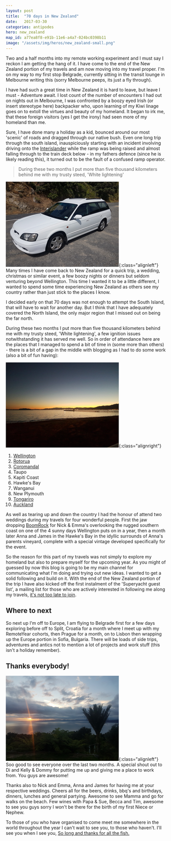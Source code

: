 ```yaml
---
layout: post
title:  "70 days in New Zealand"
date:   2017-03-30
categories: antipodes
hero: new_zealand
map_id: a77ea8f8-e91b-11e6-a4a7-024bc0398b11
image: "/assets/img/heros/new_zealand-small.png"
---  
```


Two and a half months into my remote working experiment and I must say I reckon I am getting the hang of it. I have come to the end of the New Zealand portion of my travels and am now moving into my travel proper. I'm on my way to my first stop Belgrade, currently sitting in the transit lounge in Melbourne writing this (sorry Melbourne peeps, its just a fly through).

I have had such a great time in New Zealand it is hard to leave, but leave I must - Adventure await. I lost count of the number of encounters I had out on nights out in Melbourne, I was confronted by a boozy eyed Irish (or insert stereotype here) backpacker who, upon learning of my Kiwi linage goes on to extoll the virtues and beauty of my homeland. It began to irk me, that these foreign visitors (yes I get the irony) had seen more of my homeland than me.

Sure, I have done many a holiday as a kid, bounced around our most 'scenic' of roads and dragged through our native bush. Even one long trip through the south island, inauspiciously starting with an incident involving driving onto the [Interislander](http://interislander.co.nz) while the ramp was being raised and almost falling through to the train deck below - in my fathers defence (since he is likely reading this), it turned out to be the fault of a confused ramp operator.

> During these two months I put more than five thousand kilometers behind me with my trusty steed, 'White lightening'

![My wheels](/assets/img/heros/coromandal-small.png){:class="alignleft"} Many times I have come back to New Zealand for a quick trip, a wedding, christmas or similar event, a few boozy nights or dinners but seldom venturing beyond Wellington. This time I wanted it to be a little different, I wanted to spend some time experiencing New Zealand as others see my country rather than just stick to the places I know.

I decided early on that 70 days was not enough to attempt the South Island, that will have to wait for another day. But I think that I have adequately covered the North Island, the only major region that I missed out on being the far north.

During these two months I put more than five thousand kilometers behind me with my trusty steed, 'White lightening', a few ignition issues notwithstanding it has served me well. So in order of attendance here are the places that I managed to spend a bit of time in (some more than others) - there is a bit of a gap in the middle with blogging as I had to do some work (also a bit of fun having):

![Petone sunset](/assets/img/posts/petone.png){:class="alignright"}
1. [Wellington](/antipodes/2017/01/windy_welly)
1. [Rotorua](/antipodes/2017/02/nice_couch_bro)
1. [Coromandal](/antipodes/2017/02/coromandel_you_saucy_minx)
1. Taupo
1. Kapiti Coast
1. Hawke's Bay
1. Wanganui
1. New Plymouth
1. [Tongariro](/antipodes/2017/03/8_things_I_learned_on_my_solo_tongariro_crossing)
1. [Auckland](/antipodes/2017/03/70_days_in_new_zealand)

As well as tearing up and down the country I had the honour of attend two weddings during my travels for four wonderful people. First the jaw dropping [BoomRock](http://www.boomrock.co.nz/) for Nick & Emma's overlooking the rugged southern coast on one of the 4 sunny days Wellington puts on in a year, then a month later Anna and James in the Hawke's Bay in the idyllic surrounds of Anna's parents vineyard, complete with a special vintage developed specifically for the event.

So the reason for this part of my travels was not simply to explore my homeland but also to prepare myself for the upcoming year. As you might of guessed by now this blog is going to be my main channel for communicating what I'm doing and trying out new ideas. I wanted to get a solid following and build on it. With the end of the New Zealand portion of the trip I have also kicked off the first instalment of the 'Superyacht guest list', a mailing list for those who are actively interested in following me along my travels, [it's not too late to join](/projects/2017/02/crew_only_no_passengers).

## Where to next

So next up I'm off to Europe, I am flying to Belgrade first for a few days exploring before off to Split, Croatia for a month where I meet up with my RemoteYear cohorts, then Prague for a month, on to Lisbon then wrapping up the Europe portion in Sofia, Bulgaria. There will be loads of side trips, adventures and antics not to mention a lot of projects and work stuff (this isn't a holiday remember).

## Thanks everybody!

![The stunning Corromandel](/assets/img/posts/coro-view.png){:class="alignleft"} Soo good to see everyone over the last two months. A special shout out to Di and Kelly & Dommy for putting me up and giving me a place to work from. You guys are awesome!

Thanks also to Nick and Emma, Anna and James for having me at your respective weddings. Cheers all for the beers, drinks, bbq's and birthdays, dinners, lunches and general partying. Awesome to see Mamma and go for walks on the beach. Few wines with Papa & Sue, Becca and Tim, awesome to see you guys sorry I won't be there for the birth of my first Niece or Nephew.

To those of you who have organised to come meet me somewhere in the world throughout the year I can't wait to see you, to those who haven't. I'll see you when I see you, [So long and thanks for all the fish.](https://www.youtube.com/watch?v=ojydNb3Lrrs)
